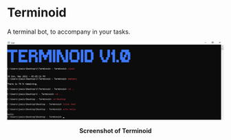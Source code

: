# Terminoid
A terminal bot, to accompany in your tasks.

<img src = "https://github.com/JoelShine/Terminoid/blob/main/images/terminoid.png" >
<p align="center">
  <b> Screenshot of Terminoid </b>
  </p>

